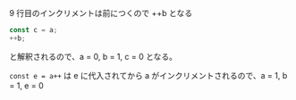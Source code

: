 9 行目のインクリメントは前につくので ++b となる

```ts
const c = a;
++b;
```

と解釈されるので、a = 0, b = 1, c = 0 となる。

`const e = a++` は e に代入されてから a がインクリメントされるので、a = 1, b = 1, e = 0
